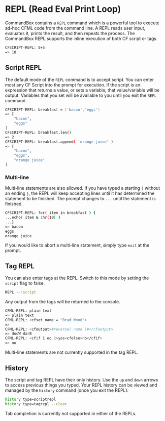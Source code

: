 # REPL (Read Eval Print Loop)

CommandBox contains a `REPL` command which is a powerful tool to execute ad-hoc CFML code from the command line.  A REPL reads user input, evaluates it, prints the result, and then repeats the process.  The CommandBox REPL supports the inline execution of both CF script or tags. 

```bash
CFSCRIPT-REPL: 5+5
=> 10
```

## Script REPL
The default mode of the `REPL` command is to accept script.  You can enter most any CF Script into the prompt for execution.  If the script is an expression that returns a value, or sets a variable, that value/variable will be output.  Variables that you set will be available to you until you exit the `REPL` command.

```bash
CFSCRIPT-REPL: breakfast = ['bacon','eggs']
=> [
    "bacon",
    "eggs"
]
CFSCRIPT-REPL: breakfast.len()
=> 2
CFSCRIPT-REPL: breakfast.append( 'orange juice' )
=> [
    "bacon",
    "eggs",
    "orange juice"
]
```

### Multi-line

Multi-line statements are also allowed.  If you have typed a starting `{` without an ending `}`, the REPL will keep accepting lines until it has determined the statement to be finished.  The prompt changes to `...` until the statement is finished.

```bash
CFSCRIPT-REPL: for( item in breakfast ) {
...echo( item & chr(10) )
...}
=> bacon
eggs
orange juice
```
If you would like to abort a multi-line statement, simply type `exit` at the prompt.  

## Tag REPL
You can also enter tags at the REPL.  Switch to this mode by setting the `script` flag to false.

```bash
REPL --!script
```

Any output from the tags will be returned to the console.
```bash
CFML-REPL: plain text
=> plain text
CFML-REPL: <cfset name = "Brad Wood">
=>
CFML-REPL: <cfoutput>#reverse( name )#</cfoutput>
=> dooW darB
CFML-REPL: <cfif 1 eq 2>yes<cfelse>no</cfif>
=> no
```

Multi-line statements are not currently supported in the tag REPL.

## History

The script and tag REPL have their only history.  Use the `up` and `down` arrows to access previous things you typed.  Your REPL history can be viewed and managed by the `history` command (once you exit the REPL).

```bash
history type=scriptrepl
history type=tagrepl --clear
```

Tab completion is currently not supported in either of the REPLs.



